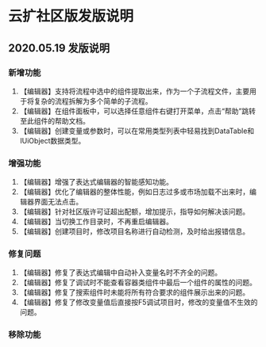 # 云扩社区版发版说明

## 2020.05.19 发版说明

### 新增功能

1. 【编辑器】支持将流程中选中的组件提取出来，作为一个子流程文件，主要用于将复杂的流程拆解为多个简单的子流程。
2. 【编辑器】在组件面板中，可以选择任意组件右键打开菜单，点击“帮助”跳转至此组件的帮助文档。
3. 【编辑器】创建变量或参数时，可以在常用类型列表中轻易找到DataTable和IUiObject数据类型。

### 增强功能

1. 【编辑器】增强了表达式编辑器的智能感知功能。
2. 【编辑器】优化了编辑器的整体性能，例如日志过多或市场加载不出来时，编辑器界面无法点击。
3. 【编辑器】针对社区版许可证超出配额，增加提示，指导如何解决该问题。
4. 【编辑器】当切换工作目录时，不再重启编辑器。
5. 【编辑器】创建项目时，修改项目名称进行自动检测，及时给出报错信息。

### 修复问题

1. 【编辑器】修复了表达式编辑中自动补入变量名时不齐全的问题。
2. 【编辑器】修复了调试时不能查看容器类组件中最后一个组件的属性的问题。
3. 【编辑器】修复了搜索组件时未能将所有符合要求的组件展示出来的问题。
4. 【编辑器】修复了修改变量值后直接按F5调试项目时，修改的变量值不生效的问题。

### 移除功能
